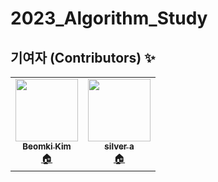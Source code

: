 # 2023_Algorithm_Study 

<h2>기여자 (Contributors) ✨</h2>
<table>
  <tr>
    <td align="center">
      <a href="https://github.com/lee-young-jik">
        <img src="https://avatars.githubusercontent.com/u/37844020?v=4"width="100px;" alt=""/>
        <br />
        <sub>
          <b>Beomki Kim</b>
        </sub>
      </a>
      <br />
      <a href="https://github.com/eeeeeddy" title="Code">🏠</a>
    </td>
    <td align="center">
      <a href="https://github.com/SilverWithA">
        <img src="https://avatars.githubusercontent.com/u/92441328?v=4"width="100px;" alt=""/>
        <br />
        <sub>
          <b>silver a</b>
        </sub>
      </a>
      <br />
      <a href="https://github.com/l" title="Code">🏠</a>
    </td>
   
</table>
